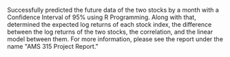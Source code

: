 Successfully predicted the future data of the two stocks by a month with a Confidence Interval of 95% using R Programming. Along with that, determined the expected log returns of each stock index, the difference between the log returns of the two stocks, the correlation, and the linear model between them.
For more information, please see the report under the name "AMS 315 Project Report."

